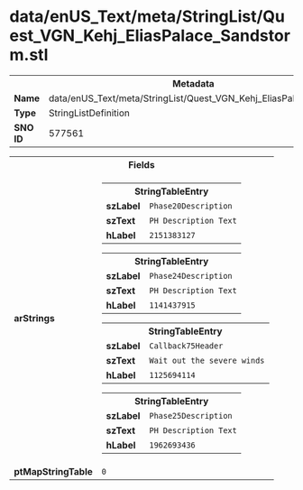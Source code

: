 <h1>data/enUS_Text/meta/StringList/Quest_VGN_Kehj_EliasPalace_Sandstorm.stl</h1><table><tr><th colspan="100%">Metadata</th></tr><tr><td><b>Name</b></td><td>data/enUS_Text/meta/StringList/Quest_VGN_Kehj_EliasPalace_Sandstorm.stl</td></tr><tr><td><b>Type</b></td><td>StringListDefinition</td></tr><tr><td><b>SNO ID</b></td><td>577561</td></tr></table>

<table><tr><th colspan="100%">Fields</th></tr><tr><td><b>arStrings</b></td><td><table><tr><th colspan="100%">StringTableEntry</th></tr><tr><td><b>szLabel</b></td><td><code>Phase20Description</code></td></tr><tr><td><b>szText</b></td><td><code>PH Description Text</code></td></tr><tr><td><b>hLabel</b></td><td><code>2151383127</code></td></tr></table>


<table><tr><th colspan="100%">StringTableEntry</th></tr><tr><td><b>szLabel</b></td><td><code>Phase24Description</code></td></tr><tr><td><b>szText</b></td><td><code>PH Description Text</code></td></tr><tr><td><b>hLabel</b></td><td><code>1141437915</code></td></tr></table>


<table><tr><th colspan="100%">StringTableEntry</th></tr><tr><td><b>szLabel</b></td><td><code>Callback75Header</code></td></tr><tr><td><b>szText</b></td><td><code>Wait out the severe winds</code></td></tr><tr><td><b>hLabel</b></td><td><code>1125694114</code></td></tr></table>


<table><tr><th colspan="100%">StringTableEntry</th></tr><tr><td><b>szLabel</b></td><td><code>Phase25Description</code></td></tr><tr><td><b>szText</b></td><td><code>PH Description Text</code></td></tr><tr><td><b>hLabel</b></td><td><code>1962693436</code></td></tr></table>


</td></tr><tr><td><b>ptMapStringTable</b></td><td><code>0</code></td></tr></table>

